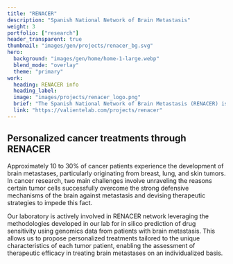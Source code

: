 ```yaml
---
title: "RENACER"
description: "Spanish National Network of Brain Metastasis"
weight: 3
portfolio: ["research"]
header_transparent: true
thumbnail: "images/gen/projects/renacer_bg.svg"
hero:
  background: "images/gen/home/home-1-large.webp"
  blend_mode: "overlay"
  theme: "primary"
work:
  heading: RENACER info
  heading_label:
  image: "images/projects/renacer_logo.png"
  brief: "The Spanish National Network of Brain Metastasis (RENACER) is a collaborative effort encompassing nearly 20 research institutions and health care institutions. The joint work of all of them has the objective of identifying, gathering, biobanking, and validating new candidates, drugs, and biomarkers for human brain metastasis."
  link: "https://valientelab.com/projects/renacer"
---
```


## Personalized cancer treatments through RENACER

Approximately 10 to 30% of cancer patients experience the development of brain metastases, particularly originating from breast, lung, and skin tumors. In cancer research, two main challenges involve unraveling the reasons certain tumor cells successfully overcome the strong defensive mechanisms of the brain against metastasis and devising therapeutic strategies to impede this fact.

Our laboratory is actively involved in RENACER network leveraging the methodologies developed in our lab for in silico prediction of drug sensitivity using genomics data from patients with brain metastasis. This allows us to propose personalized treatments tailored to the unique characteristics of each tumor patient, enabling the assessment of therapeutic efficacy in treating brain metastases on an individualized basis.